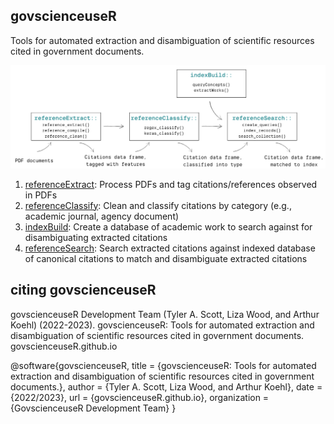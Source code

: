 ## govscienceuseR
Tools for automated extraction and disambiguation of scientific resources cited in government documents.  

![govscienceuseR workflow](img/workflow.png "govscienceuseR workflow")

1. [referenceExtract](https://github.com/govscienceuseR/referenceExtract): Process PDFs and tag citations/references observed in PDFs  
2. [referenceClassify](https://github.com/govscienceuseR/referenceClassify): Clean and classify citations by category (e.g., academic journal, agency document)  
3. [indexBuild](https://github.com/govscienceuseR/indexBuild): Create a database of academic work to search against for disambiguating extracted citations  
4. [referenceSearch](https://github.com/govscienceuseR/referenceSearch): Search extracted citations against indexed database of canonical citations to match and disambiguate extracted citations  


## citing govscienceuseR
govscienceuseR Development Team (Tyler A. Scott, Liza Wood, and Arthur Koehl) (2022-2023). govscienceuseR: Tools for automated extraction and disambiguation of scientific resources cited in government documents. govscienceuseR.github.io

@software{govscienceuseR,
  title = {govscienceuseR: Tools for automated extraction and disambiguation of scientific resources cited in government documents.},
  author = {Tyler A. Scott, Liza Wood, and Arthur Koehl},
  date = {2022/2023},
  url = {govscienceuseR.github.io},
  organization = {GovscienceuseR Development Team}
}
